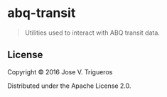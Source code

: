 # abq-transit
> Utilities used to interact with ABQ transit data.

## License

Copyright © 2016 Jose V. Trigueros

Distributed under the Apache License 2.0.
